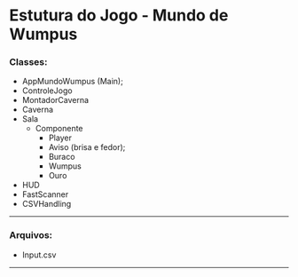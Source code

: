 # Estutura do Jogo - Mundo de Wumpus 

### Classes:

- AppMundoWumpus (Main);
- ControleJogo
- MontadorCaverna
- Caverna
- Sala
    - Componente
        - Player
        - Aviso (brisa e fedor);
        - Buraco
        - Wumpus
        - Ouro
- HUD
- FastScanner
- CSVHandling

-------------------------------

### Arquivos:

- Input.csv

-------------------------------


